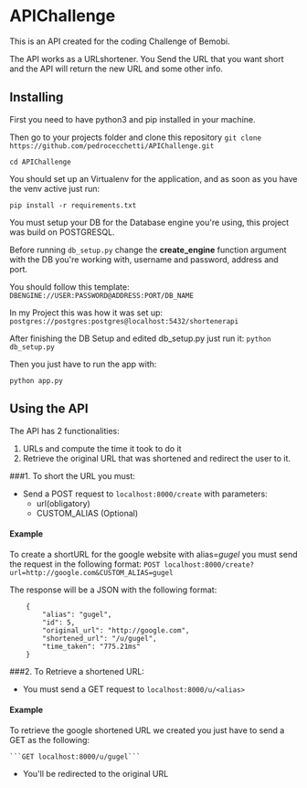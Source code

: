 # APIChallenge

This is an API created for the coding Challenge of Bemobi.

The API works as a URLshortener. 
You Send the URL that you want short and the API will return the new URL and some other info. 

## Installing
First you need to have python3 and pip installed in your machine.

Then go to your projects folder and clone this repository
```git clone https://github.com/pedrocecchetti/APIChallenge.git```

`cd APIChallenge`

You should set up an Virtualenv for the application, and as soon as you have the venv active just run:

```pip install -r requirements.txt```

You must setup your DB for the Database engine you're using, this project was build on POSTGRESQL.

Before running `db_setup.py` change the **create_engine** function argument with the DB you're working with, username and password, address and port.

You should follow this template:
```DBENGINE://USER:PASSWORD@ADDRESS:PORT/DB_NAME```

In my Project this was how it was set up:
```postgres://postgres:postgres@localhost:5432/shortenerapi```

After finishing the DB Setup and edited db_setup.py just run it:
```python db_setup.py```

Then you just have to run the app with:

```python app.py```


## Using the API
The API has 2 functionalities:

1. URLs and compute the time it took to do it
2. Retrieve the original URL that was shortened and redirect the user to it.

###1. To short the URL you must:
- Send a POST request to `localhost:8000/create` with parameters:
    - url(obligatory)
    - CUSTOM_ALIAS (Optional)

#### Example
To create a shortURL for the google website with alias=*gugel* you must send the request in the following format:
    ```POST localhost:8000/create?url=http://google.com&CUSTOM_ALIAS=gugel```

The response will be a JSON with the following format:

```  
    {  
        "alias": "gugel",  
        "id": 5,  
        "original_url": "http://google.com",  
        "shortened_url": "/u/gugel",  
        "time_taken": "775.21ms"  
    }  
```

###2. To Retrieve a shortened URL:

- You must send a GET request to `localhost:8000/u/<alias>`

#### Example
To retrieve the google shortened URL we created you just have to send a GET as the following:
    
    ```GET localhost:8000/u/gugel```

- You'll be redirected to the original URL